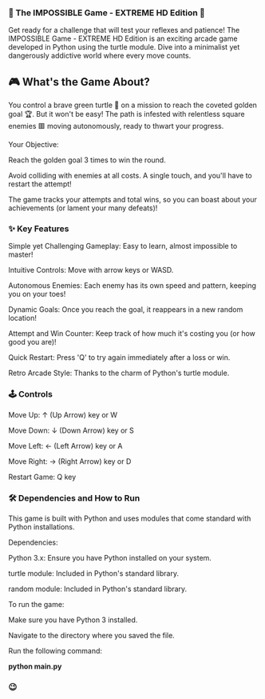
### 🌟 The IMPOSSIBLE Game - EXTREME HD Edition 🌟

Get ready for a challenge that will test your reflexes and patience! The IMPOSSIBLE Game - EXTREME HD Edition is an exciting arcade game developed in Python using the turtle module. Dive into a minimalist yet dangerously addictive world where every move counts.

## 🎮 What's the Game About?

You control a brave green turtle 🐢 on a mission to reach the coveted golden goal 🏆. But it won't be easy! The path is infested with relentless square enemies 🟥 moving autonomously, ready to thwart your progress.

Your Objective:

Reach the golden goal 3 times to win the round.

Avoid colliding with enemies at all costs. A single touch, and you'll have to restart the attempt!

The game tracks your attempts and total wins, so you can boast about your achievements (or lament your many defeats)!

### ✨ Key Features

Simple yet Challenging Gameplay: Easy to learn, almost impossible to master!

Intuitive Controls: Move with arrow keys or WASD.

Autonomous Enemies: Each enemy has its own speed and pattern, keeping you on your toes!

Dynamic Goals: Once you reach the goal, it reappears in a new random location!

Attempt and Win Counter: Keep track of how much it's costing you (or how good you are)!

Quick Restart: Press 'Q' to try again immediately after a loss or win.

Retro Arcade Style: Thanks to the charm of Python's turtle module.

### 🕹️ Controls

Move Up: ↑ (Up Arrow) key or W

Move Down: ↓ (Down Arrow) key or S

Move Left: ← (Left Arrow) key or A

Move Right: → (Right Arrow) key or D

Restart Game: Q key

### 🛠️ Dependencies and How to Run

This game is built with Python and uses modules that come standard with Python installations.

Dependencies:

Python 3.x: Ensure you have Python installed on your system.

turtle module: Included in Python's standard library.

random module: Included in Python's standard library.

To run the game:

Make sure you have Python 3 installed.

Navigate to the directory where you saved the file.

Run the following command:

**python main.py**


### 😉
